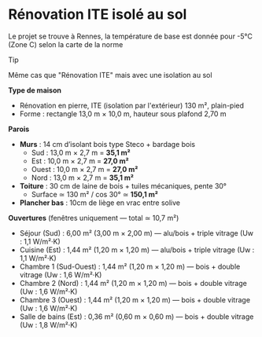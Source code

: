 # Rénovation ITE isolé au sol

Le projet se trouve à Rennes, la température de base est donnée pour -5°C (Zone C) selon la carte de la norme

> [!TIP]
>
> Même cas que "Rénovation ITE" mais avec une isolation au sol

**Type de maison**

- Rénovation en pierre, ITE (isolation par l'extérieur) 130 m², plain-pied  
- Forme : rectangle 13,0 m × 10,0 m, hauteur sous plafond 2,70 m  

**Parois**

- **Murs** : 14 cm d’isolant bois type Steco + bardage bois  
  - Sud   : 13,0 m × 2,7 m = **35,1 m²**  
  - Est   : 10,0 m × 2,7 m = **27,0 m²**  
  - Ouest : 10,0 m × 2,7 m = **27,0 m²**  
  - Nord  : 13,0 m × 2,7 m = **35,1 m²**  
- **Toiture** : 30 cm de laine de bois + tuiles mécaniques, pente 30°  
  - Surface ≃ 130 m² / cos 30° ≃ **150,1 m²**  
- **Plancher bas** : 10cm de liège en vrac entre solive

**Ouvertures** (fenêtres uniquement — total ≃ 10,7 m²)

- Séjour (Sud)             : 6,00 m² (3,00 m × 2,00 m) — alu/bois + triple vitrage (Uw : 1,1 W/m²·K)  
- Cuisine (Est)            : 1,44 m² (1,20 m × 1,20 m) — alu/bois + triple vitrage (Uw : 1,1 W/m²·K)  
- Chambre 1 (Sud-Ouest)    : 1,44 m² (1,20 m × 1,20 m) — bois + double vitrage (Uw : 1,6 W/m²·K)  
- Chambre 2 (Nord)         : 1,44 m² (1,20 m × 1,20 m) — bois + double vitrage (Uw : 1,6 W/m²·K)  
- Chambre 3 (Ouest)        : 1,44 m² (1,20 m × 1,20 m) — bois + double vitrage (Uw : 1,6 W/m²·K)  
- Salle de bains (Est)      : 0,36 m² (0,60 m × 0,60 m) — bois + double vitrage (Uw : 1,8 W/m²·K)  
